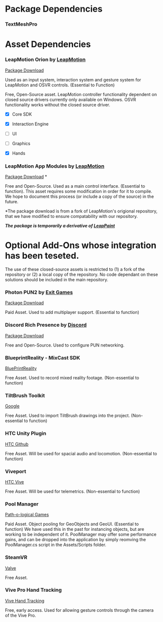 # Package Dependencies
### TextMeshPro

# Asset Dependencies

### LeapMotion Orion by [LeapMotion](https://github.com/leapmotion/UnityModules)

[Package Download](https://github.com/leapmotion/UnityModules/releases)

Used as an input system, interaction system and gesture system for LeapMotion and OSVR controls.  (Essential to Function)

Free, Open-Source asset.  LeapMotion controller functionality dependent on closed source drivers currently only available on Windows.  OSVR functionality works without the closed source driver.

- [x] Core SDK
- [x] Interaction Engine
- [ ] UI
- [ ] Graphics
- [x] Hands


### LeapMotion App Modules by [LeapMotion](https://github.com/leapmotion/AppExperiments)

[Package Download](https://github.com/maine-imre/LM-AppExperiments/releases)  *

Free and Open-Source. Used as a main control interface. (Essential to function).  This asset requires some modification in order for it to compile.  We hope to document this process (or include a copy of  the source) in the future.

*The package download is from a fork of LeapMotion's origional repository, that we have modified to ensure compatability with our repository.

***The package is temporarily a derivative of [LeapPaint](https://github.com/maine-imre/Paint/releases)***




# Optional Add-Ons whose integration has been teseted.
The use of these closed-source assets is restricted to (1) a fork of the repository or (2) a local copy of the repository.  No code dependant on these solutions should be included in the main repository.

### Photon PUN2 by [Exit Games](https://www.photonengine.com/en/pun)

[Package Download](https://assetstore.unity.com/packages/tools/network/pun-2-free-119922)

Paid Asset. Used to add multiplayer support. (Essential to function)

### Discord Rich Presence by [Discord](https://discordapp.com/developers/docs/rich-presence/how-to)

[Package Download](https://github.com/maine-imre/discord-rpc/releases)

Free and Open-Source.  Used to configure PUN networking.

### BlueprintReality - MixCast SDK
[BluePrintReality](https://mixcast.me/mixcast-download/)

Free Asset. Used to record mixed reality footage. (Non-essential to function)

### TiltBrush Toolkit
[Google](https://github.com/googlevr/tilt-brush-toolkit/releases)

Free Asset. Used to import TiltBrush drawings into the project. (Non-essential to function)

### HTC Unity Plugin
[HTC Github](https://github.com/ViveSoftware/ViveInputUtility-Unity/releases)

Free Asset. Will be used for spacial audio and locomotion. (Non-essential to function)

### Viveport
[HTC Vive](https://developer.viveport.com/documents/sdk/en/download.html)

Free Asset. Will be used for telemetrics. (Non-essential to function)

### Pool Manager
[Path-o-logical Games](http://u3d.as/1Z4)

Paid Asset. Object pooling for GeoObjects and GeoUI. (Essential to function)
We have used this in the past for instancing objects, but are working to be independent of it.
PoolManager may offer some performance gains, and can be dropped into the application by simply reomving the PoolManager.cs script in the Assets/Scripts folder.

### SteamVR
[Valve](http://u3d.as/cjo)

Free Asset. 

### Vive Pro Hand Tracking
[Vive Hand Tracking](https://developer.vive.com/resources/knowledgebase/vive-hand-tracking-sdk/)

Free, early access. Used for allowing gesture controls through the camera of the Vive Pro.
